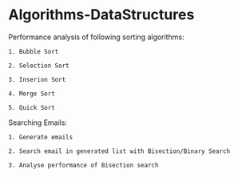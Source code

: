 # Algorithms-DataStructures

Performance analysis of following sorting algorithms:
  
    1. Bubble Sort
    
    2. Selection Sort
    
    3. Inserion Sort
    
    4. Merge Sort
    
    5. Quick Sort
    
Searching Emails:
  
    1. Generate emails
    
    2. Search email in generated list with Bisection/Binary Search
    
    3. Analyse performance of Bisection search
